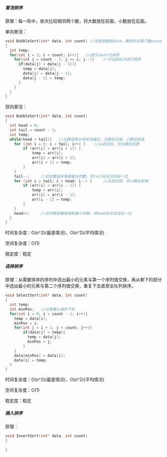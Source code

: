 ##### 冒泡排序

原理：每一轮中，依次比较相邻两个数，将大数放在前面，小数放在后面。

单向冒泡：

```c++
void BubbleSort(int* data, int count) //待排序数组data，数组中元素个数count
{
  int temp;
  for(int i = 1; i < count; i++){	//进行count次排序
    for(int j = count - 1; j >= i; j--){	//对当前轮次进行排序
      if(data[j] < data[j - 1]){
        temp = data[j];
        data[j] = data[j - 1];
        data[j - 1] = temp;
      }
    }
  }
}
```

双向冒泡：

```c++
void BubbleSort(int* data, int count)
{
  int head = 0;
  int tail = count - 1;
  int temp;
  while(head < tail){	//从数组两头向中间逼近，大数往后放，小数往前放
  	for (int i = 0; i < tail; i++) {	//从前往后，将大数往后放
		if (arr[i] > arr[i + 1]) {
			temp = arr[i];
			arr[i] = arr[i + 1];
			arr[i + 1] = temp;
		}
	}
	tail--;		//此时数组末端是最大的数，将tail标志位往前一位
	for (int i = tail; i > head; i--) {		//从后向前，将小数往前放
		if (arr[i] < arr[i - 1]) {
			temp = arr[i];
			arr[i] = arr[i - 1];
			arr[i - 1] = temp;
		}
	}
	head++;		//此时数组最前端是最小的数，将head标志位往后一位
  }
}
```

时间复杂度：O(n^2)(最差情况)、O(n^2)(平均情况)

空间复杂度：O(1)

稳定度：稳定



##### 选择排序

原理：从需要排序的序列中选出最小的元素与第一个序列值交换，再从剩下的部分中选出最小的元素与第二个序列值交换，重复下去直至全队列排序。

```c++
void SelectSort(int* data, int count)
{
  int temp;
  int minPos;	//记录最小值的下标
  for(int i = 0; i < count - 1; i++){
    temp = data[i];
    minPos = i;
    for(int j = i + 1; j < count; j++){
    	if(data[j] < temp){
          temp = data[j];
          minPos = j;
    	}
    }
    data[minPos] = data[i];
    data[i] = temp;
  }
}
```

时间复杂度：O(n^2)(最差情况)、O(n^2)(平均情况)

空间复杂度：O(1)

稳定度：稳定



##### 插入排序

原理：

```c++
void InsertSort(int* data, int count)
{
  
}
```

